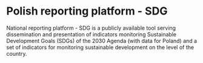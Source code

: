 # Polish reporting platform - SDG

National reporting platform - SDG is a publicly available tool serving dissemination and presentation of indicators monitoring Sustainable Development Goals (SDGs) of the 2030 Agenda (with data for Poland) and a set of indicators for monitoring sustainable development on the level of the country.
